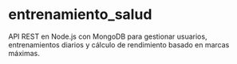 # entrenamiento_salud
API REST en Node.js con MongoDB para gestionar usuarios, entrenamientos diarios y cálculo de rendimiento basado en marcas máximas.
